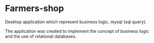 # Farmers-shop
Desktop application which represent business logic, mysql (sql query).

The application was created to implement the concept of business logic and the use of relational databases.
